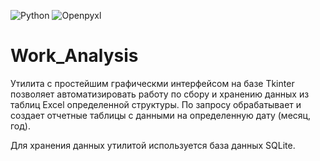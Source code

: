 ![Python](https://img.shields.io/badge/Python-3.8.9-blue?style=for-the-badge&logo=python&logoColor=yellow)
![Openpyxl](https://img.shields.io/badge/Openpyxl-3.0.10-red?style=for-the-badge)


# Work_Analysis

Утилита с простейшим графическми интерфейсом на базе Tkinter позволяет автоматизировать работу по сбору и хранению данных из таблиц Excel определенной структуры.
По запросу обрабатывает и создает отчетные таблицы с данными на определенную дату (месяц, год).

Для хранения данных утилитой используется база данных SQLite.
